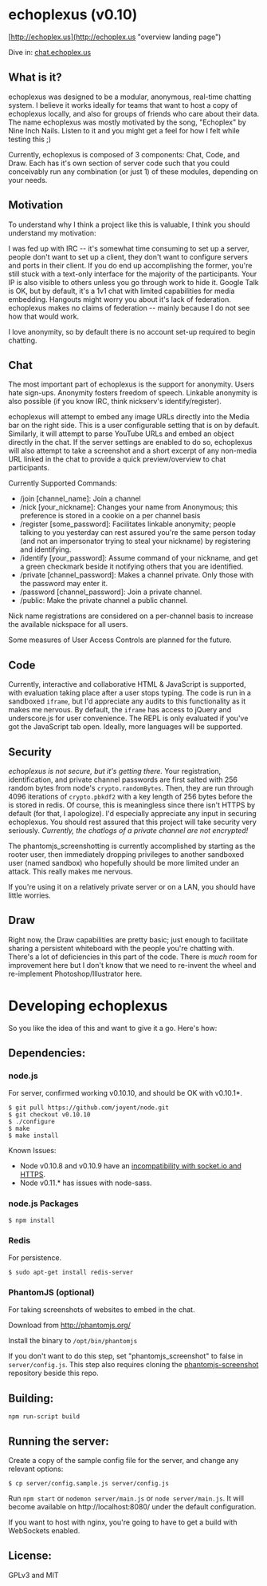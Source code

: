 echoplexus (v0.10)
==================

[http://echoplex.us](http://echoplex.us "overview landing page")

Dive in: [chat.echoplex.us](http://chat.echoplex.us/github "chat.echoplex.us /github channel")

What is it?
-----------

echoplexus was designed to be a modular, anonymous, real-time chatting system.  I believe it works ideally for teams that want to host a copy of echoplexus locally, and also for groups of friends who care about their data.  The name echoplexus was mostly motivated by the song, "Echoplex" by Nine Inch Nails.  Listen to it and you might get a feel for how I felt while testing this ;)

Currently, echoplexus is composed of 3 components: Chat, Code, and Draw.  Each has it's own section of server code such that you could conceivably run any combination (or just 1) of these modules, depending on your needs.

Motivation
----------

To understand why I think a project like this is valuable, I think you should understand my motivation:

I was fed up with IRC -- it's somewhat time consuming to set up a server, people don't want to set up a client, they don't want to configure servers and ports in their client.  If you do end up accomplishing the former, you're still stuck with a text-only interface for the majority of the participants.  Your IP is also visible to others unless you go through work to hide it.  Google Talk is OK, but by default, it's a 1v1 chat with limited capabilities for media embedding.  Hangouts might worry you about it's lack of federation.  echoplexus makes no claims of federation -- mainly because I do not see how that would work.

I love anonymity, so by default there is no account set-up required to begin chatting.

Chat
----

The most important part of echoplexus is the support for anonymity.  Users hate sign-ups.  Anonymity fosters freedom of speech.  Linkable anonymity is also possible (if you know IRC, think nickserv's identify/register).

echoplexus will attempt to embed any image URLs directly into the Media bar on the right side.  This is a user configurable setting that is on by default.  Similarly, it will attempt to parse YouTube URLs and embed an object directly in the chat.  If the server settings are enabled to do so, echoplexus will also attempt to take a screenshot and a short excerpt of any non-media URL linked in the chat to provide a quick preview/overview to chat participants.

Currently Supported Commands:
- /join [channel_name]: Join a channel
- /nick [your_nickname]: Changes your name from Anonymous; this preference is stored in a cookie on a per channel basis
- /register [some_password]: Facilitates linkable anonymity; people talking to you yesterday can rest assured you're the same person today (and not an impersonator trying to steal your nickname) by registering and identifying.
- /identify [your_password]: Assume command of your nickname, and get a green checkmark beside it notifying others that you are identified.
- /private [channel_password]: Makes a channel private.  Only those with the password may enter it.
- /password [channel_password]: Join a private channel.
- /public: Make the private channel a public channel.

Nick name registrations are considered on a per-channel basis to increase the available nickspace for all users.

Some measures of User Access Controls are planned for the future.

Code
----

Currently, interactive and collaborative HTML & JavaScript is supported, with evaluation taking place after a user stops typing.  The code is run in a sandboxed `iframe`, but I'd appreciate any audits to this functionality as it makes me nervous.  By default, the `iframe` has access to jQuery and underscore.js for user convenience.  The REPL is only evaluated if you've got the JavaScript tab open.  Ideally, more languages will be supported.

Security
--------

*echoplexus is not secure, but it's getting there.*  Your registration, identification, and private channel passwords are first salted with 256 random bytes from node's `crypto.randomBytes`.  Then, they are run through 4096 iterations of `crypto.pbkdf2` with a key length of 256 bytes before the is stored in redis.  Of course, this is meaningless since there isn't HTTPS by default (for that, I apologize).  I'd especially appreciate any input in securing echoplexus.  You should rest assured that this project will take security very seriously.  *Currently, the chatlogs of a private channel are not encrypted!*

The phantomjs_screenshotting is currently accomplished by starting as the rooter user, then immediately dropping privileges to another sandboxed user (named sandbox) who hopefully should be more limited under an attack.  This really makes me nervous.

If you're using it on a relatively private server or on a LAN, you should have little worries.

Draw
----

Right now, the Draw capabilities are pretty basic; just enough to facilitate sharing a persistent whiteboard with the people you're chatting with.  There's a lot of deficiencies in this part of the code.  There is *much* room for improvement here but I don't know that we need to re-invent the wheel and re-implement Photoshop/Illustrator here.

Developing echoplexus
=================

So you like the idea of this and want to give it a go.  Here's how:

Dependencies:
-------------

### node.js 

For server, confirmed working v0.10.10, and should be OK with v0.10.1*.

    $ git pull https://github.com/joyent/node.git
    $ git checkout v0.10.10
    $ ./configure
    $ make
    $ make install

Known Issues:

- Node v0.10.8 and v0.10.9 have an [incompatibility with socket.io and HTTPS](https://github.com/joyent/node/pull/5624).
- Node v0.11.* has issues with node-sass.


### node.js Packages

    $ npm install

### Redis

For persistence.

    $ sudo apt-get install redis-server

### PhantomJS (optional)

For taking screenshots of websites to embed in the chat.

Download from http://phantomjs.org/

Install the binary to `/opt/bin/phantomjs`

If you don't want to do this step, set "phantomjs_screenshot" to false in `server/config.js`. 
This step also requires cloning the [phantomjs-screenshot](https://github.com/qq99/phantomjs-screenshot) repository beside this repo.

Building:
---------

`npm run-script build`

Running the server:
-------------------

Create a copy of the sample config file for the server, and change any relevant options:

    $ cp server/config.sample.js server/config.js

Run `npm start` or `nodemon server/main.js` or `node server/main.js`.  It will become available on http://localhost:8080/ under the default configuration.

If you want to host with nginx, you're going to have to get a build with WebSockets enabled.

License:
-------
GPLv3 and MIT
